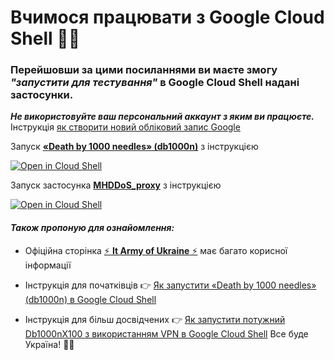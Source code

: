 # Вчимося працювати з Google Cloud Shell 💙💛

### Перейшовши за цими посиланнями ви маєте змогу *"запустити для тестування"* в Google Cloud Shell надані застосунки.

***Не використовуйте ваш персональний аккаунт з яким ви працюєте.***  
Інструкція  [як створити новий обліковий запис Google](https://support.google.com/accounts/answer/27441?hl=uk)

Запуск [**«Death by 1000 needles» (db1000n)**](https://github.com/arriven/db1000n) з інструкцією

[![Open in Cloud Shell](https://telegra.ph/file/22b02a59993bd344b2bc9.png)](https://shell.cloud.google.com/cloudshell/open?shellonly=true&tutorial=tutorial.md&git_repo=https://github.com/patatakartata/Cloud_Shell_DDoS&tutorial=tutorial.md)

Запуск застосунка  [**MHDDoS_proxy**](https://github.com/porthole-ascend-cinnamon/mhddos_proxy)  з інструкцією

[![Open in Cloud Shell](https://telegra.ph/file/22b02a59993bd344b2bc9.png)](https://shell.cloud.google.com/cloudshell/open?shellonly=true&tutorial=mhddos_proxy_tutorial.md&git_repo=https://github.com/patatakartata/Cloud_Shell_DDoS&tutorial=mhddos_proxy_tutorial.md)

#### ***Також пропоную для ознайомлення:***

* Офіційна сторінка   [⚡ **It Army of Ukraine** ⚡](https://itarmy.com.ua/)  має багато корисної інформації

* Інструкція для початківців 👉 [Як запустити «Death by 1000 needles» (db1000n) в Google Cloud Shell](https://telegra.ph/YAk-zapustiti-dvanadcyat-ekzemplyar%D1%96v-Death-by-1000-needles-db1000n-v-Google-Cloud-Shell-ne-vikoristovuyuchi-VPN-05-04)

* Інструкція для більш досвідчених 👉 [Як запустити потужний Db1000nX100 з використанням VPN в Google Cloud Shell](https://telegra.ph/Zapusk-Db1000nX100-u-Google-Cloud-Shell-05-20)
Все буде Україна! 💙💛
